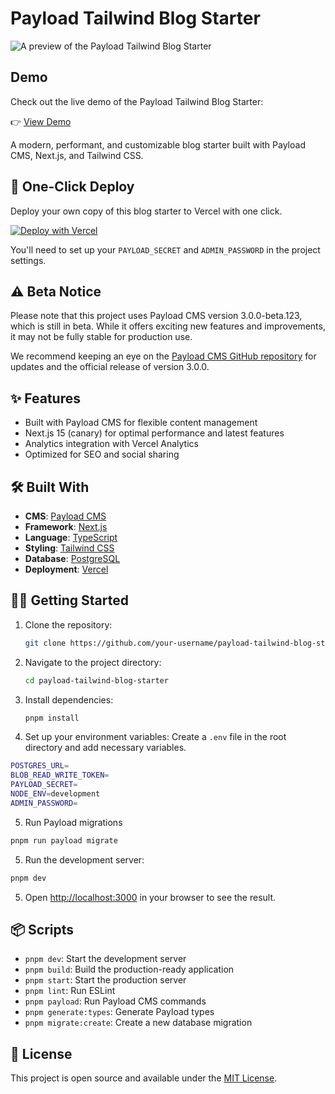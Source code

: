 # Payload Tailwind Blog Starter

![A preview of the Payload Tailwind Blog Starter](https://payload-tailwind-blog-starter.vercel.app/og-image.jpg)

## Demo

Check out the live demo of the Payload Tailwind Blog Starter:

👉 [View Demo](https://payload-tailwind-blog-starter.vercel.app/)

A modern, performant, and customizable blog starter built with Payload CMS, Next.js, and Tailwind CSS.

## 🚀 One-Click Deploy

Deploy your own copy of this blog starter to Vercel with one click.

[![Deploy with Vercel](https://vercel.com/button)](https://vercel.com/new/clone?repository-url=https%3A%2F%2Fgithub.com%2Ftuanphungcz%2Fpayload-tailwind-blog-starter&env=PAYLOAD_SECRET,ADMIN_PASSWORD&project-name=payload-tailwind-blog-starter&repository-name=payload-tailwind-blog-starter&demo-url=https%3A%2F%2Fpayload-tailwind-blog-starter.vercel.app%2F&demo-image=https%3A%2F%2Fpayload-tailwind-blog-starter.vercel.app%2Fog-image.jpg&stores=[{"type":"blob"},{"type":"postgres"}])

You'll need to set up your `PAYLOAD_SECRET` and `ADMIN_PASSWORD` in the project settings.

## ⚠️ Beta Notice

Please note that this project uses Payload CMS version 3.0.0-beta.123, which is still in beta. While it offers exciting new features and improvements, it may not be fully stable for production use.

We recommend keeping an eye on the [Payload CMS GitHub repository](https://github.com/payloadcms/payload) for updates and the official release of version 3.0.0.

## ✨ Features

- Built with Payload CMS for flexible content management
- Next.js 15 (canary) for optimal performance and latest features
- Analytics integration with Vercel Analytics
- Optimized for SEO and social sharing

## 🛠 Built With

- **CMS**: [Payload CMS](https://payloadcms.com/)
- **Framework**: [Next.js](https://nextjs.org/)
- **Language**: [TypeScript](https://www.typescriptlang.org/)
- **Styling**: [Tailwind CSS](https://tailwindcss.com/)
- **Database**: [PostgreSQL](https://www.postgresql.org/)
- **Deployment**: [Vercel](https://vercel.com)

## 🏃‍♂️ Getting Started

1. Clone the repository:

   ```bash
   git clone https://github.com/your-username/payload-tailwind-blog-starter.git
   ```

2. Navigate to the project directory:

   ```bash
   cd payload-tailwind-blog-starter
   ```

3. Install dependencies:

   ```bash
   pnpm install
   ```

4. Set up your environment variables:
   Create a `.env` file in the root directory and add necessary variables.

```bash
POSTGRES_URL=
BLOB_READ_WRITE_TOKEN=
PAYLOAD_SECRET=
NODE_ENV=development
ADMIN_PASSWORD=
```

5. Run Payload migrations

```bash
pnpm run payload migrate
```

5. Run the development server:

```bash
pnpm dev
```

5. Open [http://localhost:3000](http://localhost:3000) in your browser to see the result.

## 📦 Scripts

- `pnpm dev`: Start the development server
- `pnpm build`: Build the production-ready application
- `pnpm start`: Start the production server
- `pnpm lint`: Run ESLint
- `pnpm payload`: Run Payload CMS commands
- `pnpm generate:types`: Generate Payload types
- `pnpm migrate:create`: Create a new database migration

## 📝 License

This project is open source and available under the [MIT License](LICENSE).
